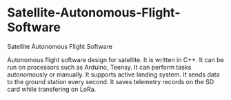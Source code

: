 # Satellite-Autonomous-Flight-Software
Satellite Autonomous Flight Software


Autonomous flight software design for satellite. It is written in C++. It can be run on processors such as Arduino, Teensy. It can perform tasks autonomously or manually. It supports active landing system. It sends data to the ground station every second. It saves telemetry records on the SD card while transfering on LoRa.<br><br>
